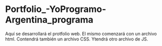 # Portfolio_-YoProgramo-Argentina_programa
Aquí se desarrollará el protfolio web.
El mismo comenzará con un archivo html.
Contendrá también un archivo CSS.
Ytendrá otro archivo de JS.
